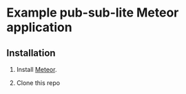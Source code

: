 # Example pub-sub-lite Meteor application

## Installation

1. Install [Meteor](https://www.meteor.com/install).

2. Clone this repo 
